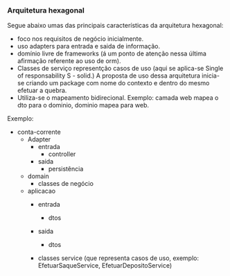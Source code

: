### Arquitetura hexagonal

Segue abaixo umas das principais características da arquitetura hexagonal:
- foco nos requisitos de negócio inicialmente.
- uso adapters para entrada e saida de informação.
- domínio livre de frameworks (á um ponto de atenção nessa última afirmação referente ao uso de orm).
- Classes de serviço representção casos de uso (aqui se aplica-se Single of responsability S - solid.)
A proposta de uso dessa arquitetura inicia-se criando um package com nome do contexto e dentro do mesmo efetuar a quebra.
- Utiliza-se o mapeamento bidirecional. Exemplo: camada web mapea o dto para o dominio, dominio mapea para web.

Exemplo:
- conta-corrente
	- Adapter
		- entrada
			- controller
		- saida
			- persistência
	- domain
		- classes de negócio
	- aplicacao
		- entrada
			- dtos
		- saida
			- dtos
				
		- classes service (que representa casos de uso, exemplo: EfetuarSaqueService, EfetuarDepositoService)
